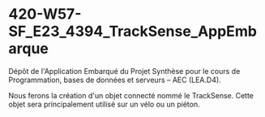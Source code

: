 # 420-W57-SF_E23_4394_TrackSense_AppEmbarque
Dépôt de l'Application Embarqué du Projet Synthèse pour le cours de Programmation, bases de données et serveurs – AEC (LEA.D4). 

Nous ferons la création d'un objet connecté nommé le TrackSense. Cette objet sera principalement utilisé sur un vélo ou un piéton.
